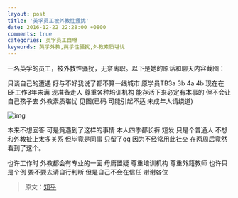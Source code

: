 ```yaml
---
layout: post
title: '英孚员工被外教性搔扰'
date: 2016-12-22 22:28:00 +0800
comments: true
categories: 英孚员工自曝
keywords: 英孚外教,英孚性骚扰,外教素质堪忧
---
```

一名英孚的员工，被外教性骚扰，无奈离职。以下是她的原话和聊天内容截图：

只谈自己的遭遇 好与不好我说了都不算一线城市 原学员TB3a 3b 4a 4b 现在在EF工作3年未满 现准备走人 尊重各种培训机构 能存活下来必定有本事的 但不会让自己孩子去 外教素质堪忧   见图(已码 可能引起不适 未成年人请绕道)
<!--more-->
![img](http://ww3.sinaimg.cn/mw690/81576abcgw1fazy7rx27uj20go0vzjtf.jpg)

本来不想回答 可是竟遇到了这样的事情 
本人四季都长裤 短发 只是个普通人
不想和外教扯上太多关系 但毕竟是同事 只留了qq 因为不经常用此社交 在两周后竟然看到了这个。

也许工作时 外教都会有专业的一面 毋庸置疑
尊重培训机构 尊重外籍教师 也许只是个例 
要不要去请自行判断
 但是自己不会在信任
 谢谢各位

> 原文：[知乎](https://www.zhihu.com)
